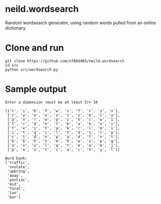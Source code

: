 # neild.wordsearch

Random wordsearch generator, using random words pulled from an online dictionary.

# Clone and run

    git clone https://github.com/n768d465/neild.wordsearch
    cd src
    python src/wordsearch.py

# Sample output

    Enter a dimension (must be at least 5)> 10

    [['t', 'i', 'b', 'f', 'w', 'c', 'f', 'c', 'z', 'v'],
     ['r', 'y', 'a', 'u', 'o', 'i', 'z', 'm', 'l', 'y'],
     ['a', 'n', 'r', 'w', 'p', 'c', 'k', 'c', 'w', 'i'],
     ['f', 'r', 'd', 'n', 't', 'b', 'a', 'k', 'o', 'i'],
     ['f', 'e', 's', 't', 'a', 'k', 'r', 'l', 'm', 'i'],
     ['i', 't', 'q', 'i', 'l', 't', 'd', 'i', 'l', 'p'],
     ['c', 't', 'd', 'n', 'p', 'a', 'd', 'f', 'n', 't'],
     ['b', 'b', 'h', 't', 'm', 'b', 'w', 'i', 'p', 'g'],
     ['o', 'v', 'u', 'l', 'a', 't', 'e', 'a', 'm', 'j'],
     ['p', 'o', 'n', 't', 'i', 'a', 'c', 'h', 'y', 'l']]

    Word bank: 
    ['traffic',
     'ovulate',
     'upbring',
     'away',
     'pontiac',
     'mid',
     'focal',
     'tan',
     'bar']
